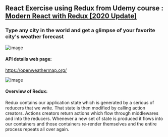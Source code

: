 ## React Exercise using Redux from Udemy course : <a href="https://www.udemy.com/course/react-redux/?LSNPUBID=JVFxdTr9V80&ranEAID=JVFxdTr9V80&ranMID=39197&ranSiteID=JVFxdTr9V80-tIb0tmQSS6dQ.EtYaBIDmw">Modern React with Redux [2020 Update]</a>

### Type any city in the world and get a glimpse of your favorite city's weather forecast
![image](https://user-images.githubusercontent.com/55360078/82143072-7adfb980-9841-11ea-866b-7f737af926d1.png)



#### API details web page:
https://openweathermap.org/

![image](https://user-images.githubusercontent.com/55360078/82143056-57b50a00-9841-11ea-8bf4-0339b751e7c5.png)

#### Overview of Redux:

Redux contains our application state which is generated by a serious of reducers that we write. That state is then modified by calling action creators. Actions creators return actions which flow through middlewares and into the reducers. Whenever a new set of state is produced it flows into our containers and those containers re-render themselves and the entire process repeats all over again.
